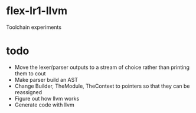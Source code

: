 # flex-lr1-llvm
Toolchain experiments
# todo
- Move the lexer/parser outputs to a stream of choice rather than printing them to cout
- Make parser build an AST
- Change Builder, TheModule, TheContext to pointers so that they can be reassigned
- Figure out how llvm works
- Generate code with llvm
